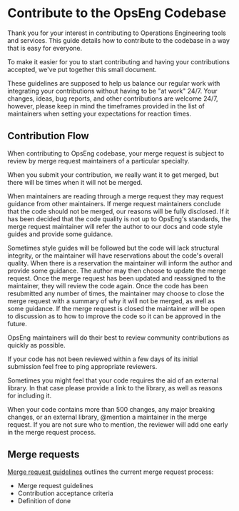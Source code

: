 # Contribute to the OpsEng Codebase

Thank you for your interest in contributing to Operations Engineering tools and services. This guide details how
to contribute to the codebase in a way that is easy for everyone.

To make it easier for you to start contributing and having your contributions accepted, we've put together this small
document.  

These guidelines are supposed to help us balance our regular work with integrating your contributions without having to
be "at work" 24/7. Your changes, ideas, bug reports, and other contributions are welcome 24/7, however, please keep in
mind the timeframes provided in the list of maintainers when setting your expectations for reaction times.

## Contribution Flow

When contributing to OpsEng codebase, your merge request is subject to review by merge request maintainers of a
particular specialty.

When you submit your contribution, we really want it to get merged, but there will be times when it will not be merged.

When maintainers are reading through a merge request they may request guidance from other maintainers. If merge request
maintainers conclude that the code should not be merged, our reasons will be fully disclosed. If it has been decided
that the code quality is not up to OpsEng's standards, the merge request maintainer will refer the author to our docs
and code style guides and provide some guidance.

Sometimes style guides will be followed but the code will lack structural integrity, or the maintainer will have
reservations about the code's overall quality. When there is a reservation the maintainer will inform the author and
provide some guidance. The author may then choose to update the merge request. Once the merge request has been updated
and reassigned to the maintainer, they will review the code again. Once the code has been resubmitted any number of
times, the maintainer may choose to close the merge request with a summary of why it will not be merged, as well as some
guidance. If the merge request is closed the maintainer will be open to discussion as to how to improve the code so it
can be approved in the future.

OpsEng maintainers will do their best to review community contributions as quickly as possible.

If your code has not been reviewed within a few days of its initial submission feel free to ping  appropriate reviewers.

Sometimes you might feel that your code requires the aid of an external library. In that case please provide a link to
the library, as well as reasons for including it.

When your code contains more than 500 changes, any major breaking changes, or an external library, @mention a maintainer
in the merge request. If you are not sure who to mention, the reviewer will add one early in the merge request process.

## Merge requests

[Merge request guidelines](/devops/merge_request.md) outlines the current merge request process:

* Merge request guidelines
* Contribution acceptance criteria
* Definition of done

